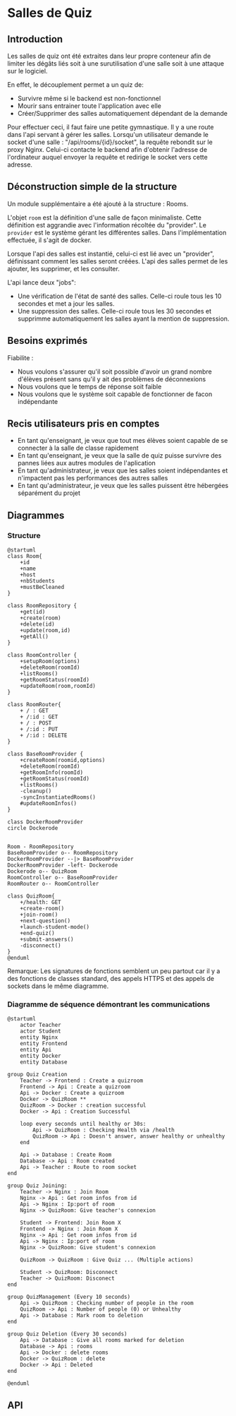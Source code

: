 # Salles de Quiz

## Introduction

Les salles de quiz ont été extraites dans leur propre conteneur afin de limiter les dégâts liés soit à une 
surutilisation d'une salle soit à une attaque sur le logiciel.

En effet, le découplement permet a un quiz de: 

 - Survivre même si le backend est non-fonctionnel
 - Mourir sans entrainer toute l'application avec elle
 - Créer/Supprimer des salles automatiquement dépendant de la demande

Pour effectuer ceci, il faut faire une petite gymnastique. Il y a une route dans l'api servant à gérer les salles.
Lorsqu'un utilisateur demande le socket d'une salle : "/api/rooms/{id}/socket", la requête rebondit sur le proxy Nginx. 
Celui-ci contacte le backend afin d'obtenir l'adresse de l'ordinateur auquel envoyer la requête et redirige le socket 
vers cette adresse.

## Déconstruction simple de la structure

Un module supplémentaire a été ajouté à la structure : Rooms.

L'objet `room` est la définition d'une salle de façon minimaliste. Cette définition est aggrandie avec l'information 
récoltée du "provider".
Le `provider` est le système gérant les différentes salles. Dans l'implémentation effectuée, il s'agit de docker.

Lorsque l'api des salles est instantié, celui-ci est lié avec un "provider", définissant comment les salles seront créées.
L'api des salles permet de les ajouter, les supprimer, et les consulter.

L'api lance deux "jobs":

- Une vérification de l'état de santé des salles. Celle-ci roule tous les 10 secondes et met a jour les salles.
- Une suppression des salles. Celle-ci roule tous les 30 secondes et supprimme automatiquement les salles ayant la 
mention de suppression.

## Besoins exprimés

Fiabilite : 

- Nous voulons s'assurer qu'il soit possible d'avoir un grand nombre d'élèves présent sans qu'il y ait des problèmes de 
déconnexions
- Nous voulons que le temps de réponse soit faible 
- Nous voulons que le système soit capable de fonctionner de facon indépendante

## Recis utilisateurs pris en comptes

- En tant qu'enseignant, je veux que tout mes élèves soient capable de se connecter à la salle de classe rapidement
- En tant qu'enseignant, je veux que la salle de quiz puisse survivre des pannes liées aux autres modules de l'aplication
- En tant qu'administrateur, je veux que les salles soient indépendantes et n'impactent pas les performances des autres salles
- En tant qu'administrateur, je veux que les salles puissent être hébergées séparément du projet

## Diagrammes

### Structure
```plantuml
@startuml
class Room{
    +id
    +name
    +host
    +nbStudents
    +mustBeCleaned
}

class RoomRepository {
    +get(id)
    +create(room)
    +delete(id)
    +update(room,id)
    +getAll()
}

class RoomController {
    +setupRoom(options)
    +deleteRoom(roomId)
    +listRooms()
    +getRoomStatus(roomId)
    +updateRoom(room,roomId)
}

class RoomRouter{
    + / : GET
    + /:id : GET
    + / : POST
    + /:id : PUT
    + /:id : DELETE
}

class BaseRoomProvider {
    +createRoom(roomid,options)
    +deleteRoom(roomId)
    +getRoomInfo(roomId)
    +getRoomStatus(roomId)
    +listRooms()
    -cleanup()
    -syncInstantiatedRooms()
    #updateRoomInfos()
}

class DockerRoomProvider
circle Dockerode


Room - RoomRepository
BaseRoomProvider o-- RoomRepository
DockerRoomProvider --|> BaseRoomProvider
DockerRoomProvider -left- Dockerode
Dockerode o-- QuizRoom
RoomController o-- BaseRoomProvider
RoomRouter o-- RoomController

class QuizRoom{
    +/health: GET
    +create-room()
    +join-room()
    +next-question()
    +launch-student-mode()
    +end-quiz()
    +submit-answers()
    -disconnect()
}
@enduml
```
Remarque:  Les signatures de fonctions semblent un peu partout car il y a des fonctions de classes standard, des appels 
HTTPS et des appels de sockets dans le même diagramme.

### Diagramme de séquence démontrant les communications
```plantuml
@startuml
    actor Teacher
    actor Student
    entity Nginx
    entity Frontend
    entity Api
    entity Docker
    entity Database

group Quiz Creation
    Teacher -> Frontend : Create a quizroom
    Frontend -> Api : Create a quizroom
    Api -> Docker : Create a quizroom
    Docker -> QuizRoom ** 
    QuizRoom -> Docker : creation successful
    Docker -> Api : Creation Successful

    loop every seconds until healthy or 30s:
        Api -> QuizRoom : Checking Health via /health
        QuizRoom -> Api : Doesn't answer, answer healthy or unhealthy
    end

    Api -> Database : Create Room
    Database -> Api : Room created
    Api -> Teacher : Route to room socket
end

group Quiz Joining:
    Teacher -> Nginx : Join Room
    Nginx -> Api : Get room infos from id
    Api -> Nginx : Ip:port of room 
    Nginx -> QuizRoom: Give teacher's connexion

    Student -> Frontend: Join Room X
    Frontend -> Nginx : Join Room X
    Nginx -> Api : Get room infos from id
    Api -> Nginx : Ip:port of room 
    Nginx -> QuizRoom: Give student's connexion

    QuizRoom -> QuizRoom : Give Quiz ... (Multiple actions)

    Student -> QuizRoom: Disconnect
    Teacher -> QuizRoom: Disconect 
end

group QuizManagement (Every 10 seconds)
    Api -> QuizRoom : Checking number of people in the room
    QuizRoom -> Api : Number of people (0) or Unhealthy
    Api -> Database : Mark room to deletion
end

group Quiz Deletion (Every 30 seconds)
    Api -> Database : Give all rooms marked for deletion
    Database -> Api : rooms
    Api -> Docker : delete rooms
    Docker -> QuizRoom : delete
    Docker -> Api : Deleted
end

@enduml
```

## API

<swagger-ui src="salle-de-quiz-swagger.json"/>

